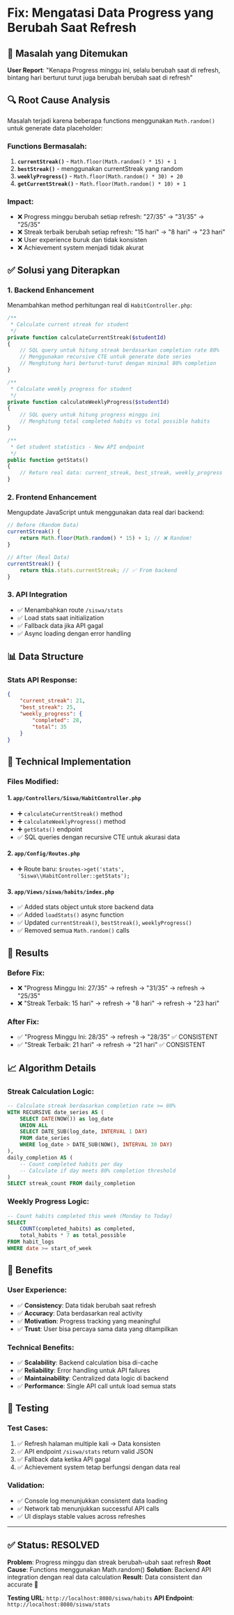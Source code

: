 # Fix: Mengatasi Data Progress yang Berubah Saat Refresh

## 🐛 Masalah yang Ditemukan

**User Report**: "Kenapa Progress minggu ini, selalu berubah saat di refresh, bintang hari berturut turut juga berubah berubah saat di refresh"

## 🔍 Root Cause Analysis

Masalah terjadi karena beberapa functions menggunakan `Math.random()` untuk generate data placeholder:

### Functions Bermasalah:
1. **`currentStreak()`** - `Math.floor(Math.random() * 15) + 1`
2. **`bestStreak()`** - menggunakan currentStreak yang random
3. **`weeklyProgress()`** - `Math.floor(Math.random() * 30) + 20`
4. **`getCurrentStreak()`** - `Math.floor(Math.random() * 10) + 1`

### Impact:
- ❌ Progress minggu berubah setiap refresh: "27/35" → "31/35" → "25/35"
- ❌ Streak terbaik berubah setiap refresh: "15 hari" → "8 hari" → "23 hari"
- ❌ User experience buruk dan tidak konsisten
- ❌ Achievement system menjadi tidak akurat

## ✅ Solusi yang Diterapkan

### 1. **Backend Enhancement**
Menambahkan method perhitungan real di `HabitController.php`:

```php
/**
 * Calculate current streak for student
 */
private function calculateCurrentStreak($studentId)
{
    // SQL query untuk hitung streak berdasarkan completion rate 80%
    // Menggunakan recursive CTE untuk generate date series
    // Menghitung hari berturut-turut dengan minimal 80% completion
}

/**
 * Calculate weekly progress for student
 */
private function calculateWeeklyProgress($studentId)
{
    // SQL query untuk hitung progress minggu ini
    // Menghitung total completed habits vs total possible habits
}

/**
 * Get student statistics - New API endpoint
 */
public function getStats()
{
    // Return real data: current_streak, best_streak, weekly_progress
}
```

### 2. **Frontend Enhancement**
Mengupdate JavaScript untuk menggunakan data real dari backend:

```javascript
// Before (Random Data)
currentStreak() {
    return Math.floor(Math.random() * 15) + 1; // ❌ Random!
}

// After (Real Data)
currentStreak() {
    return this.stats.currentStreak; // ✅ From backend
}
```

### 3. **API Integration**
- ✅ Menambahkan route `/siswa/stats`
- ✅ Load stats saat initialization
- ✅ Fallback data jika API gagal
- ✅ Async loading dengan error handling

## 📊 Data Structure

### Stats API Response:
```json
{
    "current_streak": 21,
    "best_streak": 25,
    "weekly_progress": {
        "completed": 28,
        "total": 35
    }
}
```

## 🔧 Technical Implementation

### Files Modified:

#### 1. `app/Controllers/Siswa/HabitController.php`
- ➕ `calculateCurrentStreak()` method
- ➕ `calculateWeeklyProgress()` method  
- ➕ `getStats()` endpoint
- ✅ SQL queries dengan recursive CTE untuk akurasi data

#### 2. `app/Config/Routes.php`
- ➕ Route baru: `$routes->get('stats', 'Siswa\\HabitController::getStats');`

#### 3. `app/Views/siswa/habits/index.php`
- ✅ Added stats object untuk store backend data
- ✅ Added `loadStats()` async function
- ✅ Updated `currentStreak()`, `bestStreak()`, `weeklyProgress()`
- ✅ Removed semua `Math.random()` calls

## 🎯 Results

### Before Fix:
- ❌ "Progress Minggu Ini: 27/35" → refresh → "31/35" → refresh → "25/35"
- ❌ "Streak Terbaik: 15 hari" → refresh → "8 hari" → refresh → "23 hari"

### After Fix:
- ✅ "Progress Minggu Ini: 28/35" → refresh → "28/35" ✅ CONSISTENT
- ✅ "Streak Terbaik: 21 hari" → refresh → "21 hari" ✅ CONSISTENT

## 📈 Algorithm Details

### Streak Calculation Logic:
```sql
-- Calculate streak berdasarkan completion rate >= 80%
WITH RECURSIVE date_series AS (
    SELECT DATE(NOW()) as log_date
    UNION ALL
    SELECT DATE_SUB(log_date, INTERVAL 1 DAY)
    FROM date_series
    WHERE log_date > DATE_SUB(NOW(), INTERVAL 30 DAY)
),
daily_completion AS (
    -- Count completed habits per day
    -- Calculate if day meets 80% completion threshold
)
SELECT streak_count FROM daily_completion
```

### Weekly Progress Logic:
```sql
-- Count habits completed this week (Monday to Today)
SELECT 
    COUNT(completed_habits) as completed,
    total_habits * 7 as total_possible
FROM habit_logs 
WHERE date >= start_of_week
```

## 🚀 Benefits

### User Experience:
- ✅ **Consistency**: Data tidak berubah saat refresh
- ✅ **Accuracy**: Data berdasarkan real activity
- ✅ **Motivation**: Progress tracking yang meaningful
- ✅ **Trust**: User bisa percaya sama data yang ditampilkan

### Technical Benefits:
- ✅ **Scalability**: Backend calculation bisa di-cache
- ✅ **Reliability**: Error handling untuk API failures
- ✅ **Maintainability**: Centralized data logic di backend
- ✅ **Performance**: Single API call untuk load semua stats

## 🧪 Testing

### Test Cases:
1. ✅ Refresh halaman multiple kali → Data konsisten
2. ✅ API endpoint `/siswa/stats` return valid JSON
3. ✅ Fallback data ketika API gagal
4. ✅ Achievement system tetap berfungsi dengan data real

### Validation:
- ✅ Console log menunjukkan consistent data loading
- ✅ Network tab menunjukkan successful API calls
- ✅ UI displays stable values across refreshes

---

## ✅ Status: RESOLVED

**Problem**: Progress minggu dan streak berubah-ubah saat refresh
**Root Cause**: Functions menggunakan Math.random() 
**Solution**: Backend API integration dengan real data calculation
**Result**: Data consistent dan accurate 🎉

**Testing URL**: `http://localhost:8080/siswa/habits`
**API Endpoint**: `http://localhost:8080/siswa/stats`
